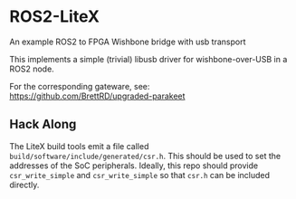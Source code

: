 # ROS2-LiteX
An example ROS2 to FPGA Wishbone bridge with usb transport

This implements a simple (trivial) libusb driver for wishbone-over-USB in a ROS2 node.

For the corresponding gateware, see: https://github.com/BrettRD/upgraded-parakeet

## Hack Along

The LiteX build tools emit a file called `build/software/include/generated/csr.h`.
This should be used to set the addresses of the SoC peripherals.
Ideally, this repo should provide `csr_write_simple` and `csr_write_simple`
so that `csr.h` can be included directly.

